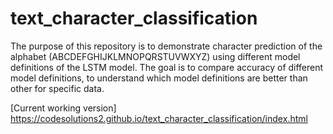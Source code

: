 #  text_character_classification 

The purpose of this repository is to demonstrate character prediction of the alphabet (ABCDEFGHIJKLMNOPQRSTUVWXYZ) using different model definitions of the LSTM model. The goal is to compare accuracy of different model definitions, to understand which model definitions are better than other for specific data. 

[Current working version] https://codesolutions2.github.io/text_character_classification/index.html 
